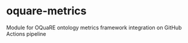 # oquare-metrics
Module for OQuaRE ontology metrics framework integration on GitHub Actions pipeline
